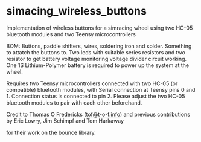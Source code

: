 # simacing_wireless_buttons
Implementation of wireless buttons for a simracing wheel using two HC-05 bluetooth modules and two Teensy microcontrollers

BOM: Buttons, paddle shifters, wires, soldering iron and solder. Something to attatch the buttons to. Two leds with suitable series
resistors and two resistor to get battery voltage monitoring voltage divider circuit working. One 1S Lithium-Polymer battery is required to power up the system at the wheel.

Requires two Teensy microcontrollers connected with two HC-05 (or compatible) bluetooth modules, with Serial connection 
at Teensy pins 0 and 1. Connection status is connected to pin 2. Please adjust the two HC-05 bluetooth modules to pair with 
each other beforehand.

Credit to
  Thomas O Fredericks (tof@t-o-f.info)
  and previous contributions by Eric Lowry, Jim Schimpf and Tom Harkaway
  
  for their work on the bounce library.
